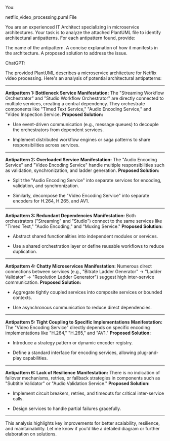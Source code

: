 
You: 

netflix_video_processing.puml
File

You are an experienced IT Architect specializing in microservice architectures. Your task is to analyze the attached PlantUML file to identify architectural antipatterns. For each antipattern found, provide: 

The name of the antipattern.
A concise explanation of how it manifests in the architecture.
A proposed solution to address the issue.

ChatGPT: 

The provided PlantUML describes a microservice architecture for Netflix video processing. Here's an analysis of potential architectural antipatterns:


---

**Antipattern 1: Bottleneck Service** **Manifestation:** 
The "Streaming Workflow Orchestrator" and "Studio Workflow Orchestrator" are directly connected to multiple services, creating a central dependency. They orchestrate components like "Timed Text Service," "Audio Encoding Service," and "Video Inspection Service.
**Proposed Solution:** 
- Use event-driven communication (e.g., message queues) to decouple the orchestrators from dependent services.

- Implement distributed workflow engines or saga patterns to share responsibilities across services.


---

**Antipattern 2: Overloaded Service** **Manifestation:** 
The "Audio Encoding Service" and "Video Encoding Service" handle multiple responsibilities such as validation, synchronization, and ladder generation.
**Proposed Solution:** 
- Split the "Audio Encoding Service" into separate services for encoding, validation, and synchronization.

- Similarly, decompose the "Video Encoding Service" into separate encoders for H.264, H.265, and AV1.


---

**Antipattern 3: Redundant Dependencies** **Manifestation:** 
Both orchestrators ("Streaming" and "Studio") connect to the same services like "Timed Text," "Audio Encoding," and "Muxing Service."
**Proposed Solution:** 
- Abstract shared functionalities into independent modules or services.

- Use a shared orchestration layer or define reusable workflows to reduce duplication.


---

**Antipattern 4: Chatty Microservices** **Manifestation:** 
Numerous direct connections between services (e.g., "Bitrate Ladder Generator" → "Ladder Validator" → "Resolution Ladder Generator") suggest high inter-service communication.
**Proposed Solution:** 
- Aggregate tightly coupled services into composite services or bounded contexts.

- Use asynchronous communication to reduce direct dependencies.


---

**Antipattern 5: Tight Coupling to Specific Implementations** **Manifestation:** 
The "Video Encoding Service" directly depends on specific encoding implementations like "H.264," "H.265," and "AV1."
**Proposed Solution:** 
- Introduce a strategy pattern or dynamic encoder registry.

- Define a standard interface for encoding services, allowing plug-and-play capabilities.


---

**Antipattern 6: Lack of Resilience** **Manifestation:** 
There is no indication of failover mechanisms, retries, or fallback strategies in components such as "Subtitle Validator" or "Audio Validation Service."
**Proposed Solution:** 
- Implement circuit breakers, retries, and timeouts for critical inter-service calls.

- Design services to handle partial failures gracefully.


---

This analysis highlights key improvements for better scalability, resilience, and maintainability. Let me know if you'd like a detailed diagram or further elaboration on solutions. ​​
